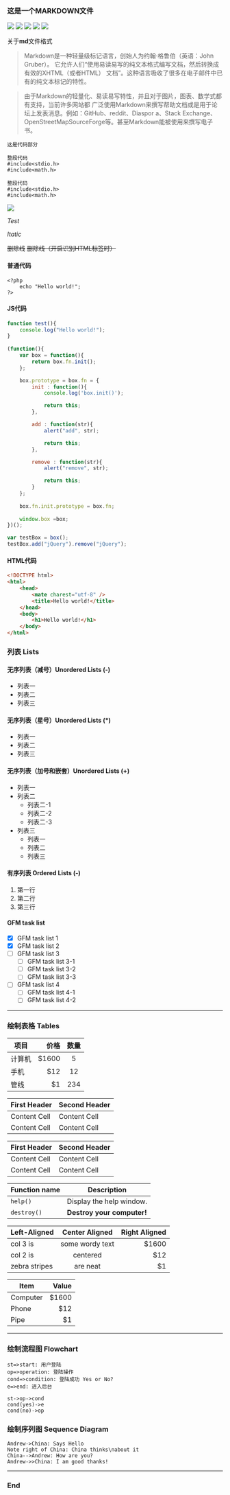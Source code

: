 ### 这是一个MARKDOWN文件

![](https://img.shields.io/github/issues/Search-For/test.svg)
![](https://img.shields.io/github/forks/Search-For/test.svg)
![](https://img.shields.io/github/stars/Search-For/test.svg)
![](https://img.shields.io/github/license/Search-For/test.svg)
![](https://img.shields.io/twitter/url/https/github.com/Search-For/test.svg?style=social)


关于**md**文件格式
>  Markdown是一种轻量级标记语言，创始人为约翰·格鲁伯（英语：John Gruber）。
>  它允许人们“使用易读易写的纯文本格式编写文档，然后转换成有效的XHTML（或者HTML）
>  文档”。这种语言吸收了很多在电子邮件中已有的纯文本标记的特性。

>由于Markdown的轻量化、易读易写特性，并且对于图片，图表、数学式都有支持，当前许多网站都
> 广泛使用Markdown来撰写帮助文档或是用于论坛上发表消息。例如：GitHub、reddit、Diaspor
> a、Stack Exchange、OpenStreetMapSourceForge等。甚至Markdown能被使用来撰写电子书。
> 

`这是代码部分`

    整段代码
    #include<stdio.h>
    #include<math.h>



```
整段代码
#include<stdio.h>
#include<math.h>
```


![](https://www.baidu.com/img/bd_logo1.png)

_Test_

*Itatic*

~~删除线~~ <s>删除线（开启识别HTML标签时）</s>

#### 普通代码


    <?php
        echo "Hello world!";
    ?>


#### JS代码　

```javascript
function test(){
	console.log("Hello world!");
}
 
(function(){
    var box = function(){
        return box.fn.init();
    };

    box.prototype = box.fn = {
        init : function(){
            console.log('box.init()');

			return this;
        },

		add : function(str){
			alert("add", str);

			return this;
		},

		remove : function(str){
			alert("remove", str);

			return this;
		}
    };
    
    box.fn.init.prototype = box.fn;
    
    window.box =box;
})();

var testBox = box();
testBox.add("jQuery").remove("jQuery");
```

#### HTML代码
```html
<!DOCTYPE html>
<html>
    <head>
        <mate charest="utf-8" />
        <title>Hello world!</title>
    </head>
    <body>
        <h1>Hello world!</h1>
    </body>
</html>
```

### 列表 Lists

#### 无序列表（减号）Unordered Lists (-)
                
- 列表一
- 列表二
- 列表三
     
#### 无序列表（星号）Unordered Lists (*)

* 列表一
* 列表二
* 列表三

#### 无序列表（加号和嵌套）Unordered Lists (+)
                
+ 列表一
+ 列表二
    + 列表二-1
    + 列表二-2
    + 列表二-3
+ 列表三
    * 列表一
    * 列表二
    * 列表三

#### 有序列表 Ordered Lists (-)
                
1. 第一行
2. 第二行
3. 第三行

#### GFM task list

- [x] GFM task list 1
- [x] GFM task list 2
- [ ] GFM task list 3
    - [ ] GFM task list 3-1
    - [ ] GFM task list 3-2
    - [ ] GFM task list 3-3
- [ ] GFM task list 4
    - [ ] GFM task list 4-1
    - [ ] GFM task list 4-2
                
----
                    

### 绘制表格 Tables

| 项目        | 价格   |  数量  |
| --------   | -----:  | :----:  |
| 计算机      | $1600   |   5     |
| 手机        |   $12   |   12   |
| 管线        |    $1    |  234  |
                    
First Header  | Second Header
------------- | -------------
Content Cell  | Content Cell
Content Cell  | Content Cell 

| First Header  | Second Header |
| ------------- | ------------- |
| Content Cell  | Content Cell  |
| Content Cell  | Content Cell  |

| Function name | Description                    |
| ------------- | ------------------------------ |
| `help()`      | Display the help window.       |
| `destroy()`   | **Destroy your computer!**     |

| Left-Aligned  | Center Aligned  | Right Aligned |
| :------------ |:---------------:| -----:|
| col 3 is      | some wordy text | $1600 |
| col 2 is      | centered        |   $12 |
| zebra stripes | are neat        |    $1 |

| Item      | Value |
| --------- | -----:|
| Computer  | $1600 |
| Phone     |   $12 |
| Pipe      |    $1 |
                
----




                
### 绘制流程图 Flowchart

```flow
st=>start: 用户登陆
op=>operation: 登陆操作
cond=>condition: 登陆成功 Yes or No?
e=>end: 进入后台

st->op->cond
cond(yes)->e
cond(no)->op
```
                    
### 绘制序列图 Sequence Diagram
                    
```seq
Andrew->China: Says Hello 
Note right of China: China thinks\nabout it 
China-->Andrew: How are you? 
Andrew->>China: I am good thanks!
```


---


### End
